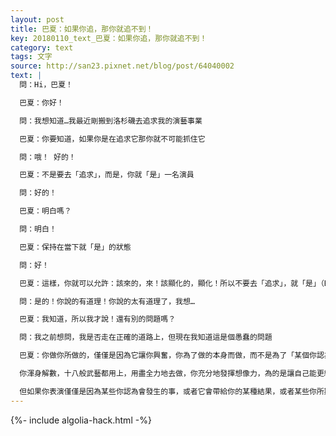 ```yaml
---
layout: post
title: 巴夏：如果你追，那你就追不到！
key: 20180110_text_巴夏：如果你追，那你就追不到！
category: text
tags: 文字
source: http://san23.pixnet.net/blog/post/64040002
text: |
  問：Hi，巴夏！

  巴夏：你好！

  問：我想知道…我最近剛搬到洛杉磯去追求我的演藝事業

  巴夏：你要知道，如果你是在追求它那你就不可能抓住它

  問：哦！ 好的！

  巴夏：不是要去「追求」，而是，你就「是」一名演員

  問：好的！

  巴夏：明白嗎？

  問：明白！

  巴夏：保持在當下就「是」的狀態

  問：好！

  巴夏：這樣，你就可以允許：該來的，來！該顯化的，顯化！所以不要去「追求」，就「是」（Be）

  問：是的！你說的有道理！你說的太有道理了，我想…

  巴夏：我知道，所以我才說！還有別的問題嗎？

  問：我之前想問，我是否走在正確的道路上，但現在我知道這是個愚蠢的問題

  巴夏：你做你所做的，僅僅是因為它讓你興奮，你為了做的本身而做，而不是為了「某個你認為會帶給你的結果」而做，否則，你的興奮變成有條件的興奮，當你是為做而做，因為你是如此的激情滿滿，你想不到還有什麼事是自己想做的

  你渾身解數，十八般武藝都用上，用盡全力地去做，你充分地發揮想像力，為的是讓自己能更經常地做，為的是讓自己可以用更多的方式來做，而不管是否有觀眾在看你表演，因為表演是你的驅動力，因為表演是你的激情所在，如此你才可能給自己創造最佳機會，讓自己可以以另一種方式去表演

  但如果你表演僅僅是因為某些你認為會發生的事，或者它會帶給你的某種結果，或者某些你所期待發生的事情，那你就拖慢了整個過程，因為你把你的興奮變成有條件的，你讓外在發生的事情來決定你的興奮，而不是由你自己心來決定，這就是它的運作原理，也是個悖論！
---
```


{%- include algolia-hack.html -%}
